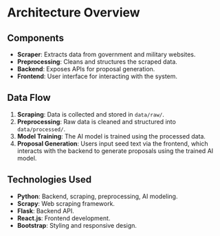 # Architecture Overview

## Components

- **Scraper**: Extracts data from government and military websites.
- **Preprocessing**: Cleans and structures the scraped data.
- **Backend**: Exposes APIs for proposal generation.
- **Frontend**: User interface for interacting with the system.

## Data Flow

1. **Scraping**: Data is collected and stored in `data/raw/`.
2. **Preprocessing**: Raw data is cleaned and structured into `data/processed/`.
3. **Model Training**: The AI model is trained using the processed data.
4. **Proposal Generation**: Users input seed text via the frontend, which interacts with the backend to generate proposals using the trained AI model.

## Technologies Used

- **Python**: Backend, scraping, preprocessing, AI modeling.
- **Scrapy**: Web scraping framework.
- **Flask**: Backend API.
- **React.js**: Frontend development.
- **Bootstrap**: Styling and responsive design.